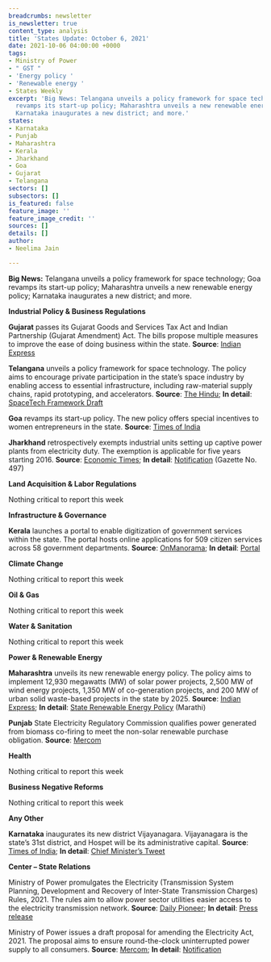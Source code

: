 ```yaml
---
breadcrumbs: newsletter
is_newsletter: true
content_type: analysis
title: 'States Update: October 6, 2021'
date: 2021-10-06 04:00:00 +0000
tags:
- Ministry of Power
- " GST "
- 'Energy policy '
- 'Renewable energy '
- States Weekly
excerpt: 'Big News: Telangana unveils a policy framework for space technology; Goa
  revamps its start-up policy; Maharashtra unveils a new renewable energy policy;
  Karnataka inaugurates a new district; and more.'
states:
- Karnataka
- Punjab
- Maharashtra
- Kerala
- Jharkhand
- Goa
- Gujarat
- Telangana
sectors: []
subsectors: []
is_featured: false
feature_image: ''
feature_image_credit: ''
sources: []
details: []
author:
- Neelima Jain

---
```

**Big News:** Telangana unveils a policy framework for space technology; Goa revamps its start-up policy; Maharashtra unveils a new renewable energy policy; Karnataka inaugurates a new district; and more.

**Industrial Policy & Business Regulations**

**Gujarat** passes its Gujarat Goods and Services Tax Act and Indian Partnership (Gujarat Amendment) Act. The bills propose multiple measures to improve the ease of doing business within the state. **Source**: [Indian Express](https://indianexpress.com/article/cities/ahmedabad/bills-passed-to-amend-gujarat-gst-act-and-indian-partnership-act-7540502/)

**Telangana** unveils a policy framework for space technology. The policy aims to encourage private participation in the state’s space industry by enabling access to essential infrastructure, including raw-material supply chains, rapid prototyping, and accelerators. **Source**: [The Hindu](https://www.thehindu.com/news/cities/Hyderabad/with-an-eye-on-the-sky-ts-unveils-draft-space-tech-policy/article36764762.ece); **In detail**: [SpaceTech Framework Draft](https://it.telangana.gov.in/wp-content/uploads/2021/09/Telanganas-SpaceTech-Framework-Draft-2021.pdf)

**Goa** revamps its start-up policy. The new policy offers special incentives to women entrepreneurs in the state. **Source**: [Times of India](https://timesofindia.indiatimes.com/city/goa/cabinet-nod-for-new-start-up-policy-eyes-6k-jobs-for-locals/articleshow/86665149.cms)

**Jharkhand** retrospectively exempts industrial units setting up captive power plants from electricity duty. The exemption is applicable for five years starting 2016. **Source**: [Economic Times](https://energy.economictimes.indiatimes.com/news/power/jharkhand-grants-retrospective-exemption-in-electricity-duty-for-captive-power-plants/86698709); **In detail**: [Notification](https://jharkhandgazette.nic.in/SearchNotific.aspx) (Gazette No. 497)

**Land Acquisition & Labor Regulations**

Nothing critical to report this week

**Infrastructure & Governance**

**Kerala** launches a portal to enable digitization of government services within the state. The portal hosts online applications for 509 citizen services across 58 government departments. **Source**: [OnManorama](https://www.onmanorama.com/news/kerala/2021/10/01/kerala-government-e-sevanam-service-portal-inaugurated.html); **In detail**: [Portal](https://services.kerala.gov.in/)

**Climate Change**

Nothing critical to report this week

**Oil & Gas**

Nothing critical to report this week

**Water & Sanitation**

Nothing critical to report this week

**Power & Renewable Energy**

**Maharashtra** unveils its new renewable energy policy. The policy aims to implement 12,930 megawatts (MW) of solar power projects, 2,500 MW of wind energy projects, 1,350 MW of co-generation projects, and 200 MW of urban solid waste-based projects in the state by 2025. **Source**: [Indian Express](https://indianexpress.com/article/cities/mumbai/new-renewable-energy-policy-to-implement-power-projects-by-2025-7544838/); **In detail**: [State Renewable Energy Policy](https://www.mahaurja.com/meda/data/other/Policy2020GridAndOffGrid.pdf) (Marathi)

**Punjab** State Electricity Regulatory Commission qualifies power generated from biomass co-firing to meet the non-solar renewable purchase obligation. **Source**: [Mercom](https://mercomindia.com/biomass-qualifies-non-solar-rpo/)

**Health**

Nothing critical to report this week

**Business Negative Reforms**

Nothing critical to report this week

**Any Other**

**Karnataka** inaugurates its new district Vijayanagara. Vijayanagara is the state’s 31st district, and Hospet will be its administrative capital. **Source**: [Times of India](https://timesofindia.indiatimes.com/city/bengaluru/karnatakas-31st-district-vijayanagara-comes-into-being/articleshow/86713320.cms); **In detail**: [Chief Minister’s Tweet](https://twitter.com/BSBommai/status/1444338254199734277?s=20)

**Center – State Relations**

Ministry of Power promulgates the Electricity (Transmission System Planning, Development and Recovery of Inter-State Transmission Charges) Rules, 2021. The rules aim to allow power sector utilities easier access to the electricity transmission network. **Source**: [Daily Pioneer](https://www.dailypioneer.com/2021/business/centre-notifies-new-rules-providing-easier-access-to-electricity-transmission-network.html); **In detail**: [Press release](https://pib.gov.in/PressReleasePage.aspx?PRID=1760545)

Ministry of Power issues a draft proposal for amending the Electricity Act, 2021. The proposal aims to ensure round-the-clock uninterrupted power supply to all consumers. **Source**: [Mercom](https://mercomindia.com/discoms-must-ensure-power-supply/); **In detail**: [Notification](https://powermin.gov.in/sites/default/files/webform/notices/Seeking_comments_on_draft_electricity_rights_of_consumers_amendment_rules_2021.pdf)
